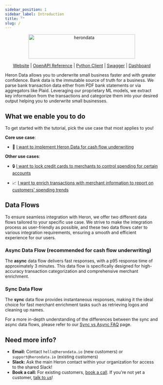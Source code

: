 ```yaml
---
sidebar_position: 1
sidebar_label: Introduction
title: ""
slug: /
---
```


<p align="center">
  <a href="https://www.herondata.io">
    <img width="350" height="80" src='/img/logo.png' alt='herondata' />
  </a>
</p>
<p align="center">
    <a href="https://www.herondata.io" target="_blank" rel="noopener noreferrer">Website</a> | <a href="/api">OpenAPI Reference</a> | <a href="https://pypi.org/project/heron-data/" target="_blank" rel="noopener noreferrer">Python Client</a> | <a href="https://app.herondata.io/swagger" target="_blank" rel="noopener noreferrer">Swagger</a> | <a href="https://dashboard.herondata.io/" target="_blank" rel="noopener noreferrer">Dashboard</a>
</p>

Heron Data allows you to underwrite small business faster and with greater confidence. Bank data is the immutable source of truth for a business. We parse bank transaction data either from PDF bank statements or via aggregators like Plaid. Leveraging our proprietary ML models, we extract key information from the transactions and categorize them into your desired output helping you to underwrite small businesses.

## What we enable you to do

To get started with the tutorial, pick the use case that most applies to you!

**Core use case**:

- :bank: [I want to implement Heron Data for cash flow underwriting](use-cases/smb-underwriting)

**Other use cases**:

- :lock: [I want to lock credit cards to merchants to control spending for certain accounts](use-cases/merchant-locking)

- :chart_with_upwards_trend: [I want to enrich transactions with merchant information to report on customers' spending trends](use-cases/smb-analytics)

## Data Flows

To ensure seamless integration with Heron, we offer two different data flows tailored to your specific use case. We strive to make the integration process as user-friendly as possible, and these two data flows cater to various integration requirements, ensuring a smooth and efficient experience for our users.

### Async Data Flow (recommended for cash flow underwriting)

The **async** data flow delivers fast responses, with a p95 response time of approximately 3 minutes. This data flow is specifically designed for high-accuracy transaction categorization and comprehensive merchant enrichment.

### Sync Data Flow

The **sync** data flow provides instantaneous responses, making it the ideal choice for fast merchant enrichment tasks such as retrieving logos and cleaning up names. 

For a more in-depth understanding of the differences between the sync and async data flows, please refer to our [Sync vs Async FAQ](FAQs/sync-vs-async.md) page.

## Need more info?

- **Email:** Contact `hello@herondata.io` (new customers) or `support@herondata.io` (existing customers)
- **Slack:** Ask the main Heron contact within your organization for access to the shared Slack!
- **Book a call:** For existing customers, [book a call](https://calendly.com/d/d7n-s64-fv4/heron-check-in). If you're not yet a customer, [talk to us](https://calendly.com/jamieherondata)!
